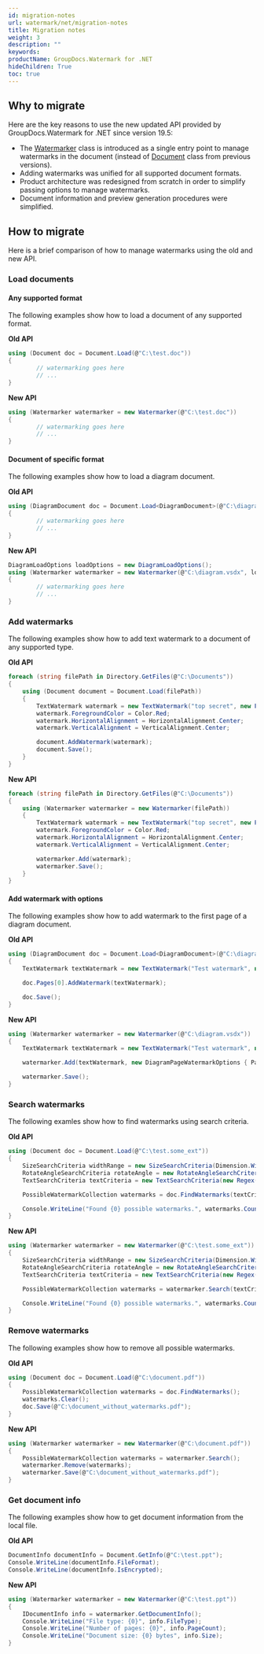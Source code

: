 ```yaml
---
id: migration-notes
url: watermark/net/migration-notes
title: Migration notes
weight: 3
description: ""
keywords: 
productName: GroupDocs.Watermark for .NET
hideChildren: True
toc: true
---
```

## Why to migrate

Here are the key reasons to use the new updated API provided by GroupDocs.Watermark for .NET since version 19.5:

* The [Watermarker](https://reference.groupdocs.com/net/watermark/groupdocs.watermark/watermarker) class is introduced as a single entry point to manage watermarks in the document (instead of [Document](https://reference.groupdocs.com/net/watermark/groupdocs.watermark.legacy/document) class from previous versions).
* Adding watermarks was unified for all supported document formats.
* Product architecture was redesigned from scratch in order to simplify passing options to manage watermarks.
* Document information and preview generation procedures were simplified.

## How to migrate

Here is a brief comparison of how to manage watermarks using the old and new API.

### Load documents

#### Any supported format

The following examples show how to load a document of any supported format.

**Old API**

```csharp
using (Document doc = Document.Load(@"C:\test.doc"))
{
        // watermarking goes here
        // ...
}
```

**New API**

```csharp
using (Watermarker watermarker = new Watermarker(@"C:\test.doc"))
{
        // watermarking goes here
        // ...
}
```

#### Document of specific format

The following examples show how to load a diagram document.

**Old API**

```csharp
using (DiagramDocument doc = Document.Load<DiagramDocument>(@"C:\diagram.vsdx"))
{
        // watermarking goes here
        // ...
}
```

**New API**

```csharp
DiagramLoadOptions loadOptions = new DiagramLoadOptions();
using (Watermarker watermarker = new Watermarker(@"C:\diagram.vsdx", loadOptions))
{
        // watermarking goes here
        // ...
}
```

### Add watermarks

The following examples show how to add text watermark to a document of any supported type.

**Old API**

```csharp
foreach (string filePath in Directory.GetFiles(@"C:\Documents"))
{
    using (Document document = Document.Load(filePath))
    {
        TextWatermark watermark = new TextWatermark("top secret", new Font("Arial", 36))
        watermark.ForegroundColor = Color.Red;
        watermark.HorizontalAlignment = HorizontalAlignment.Center;
        watermark.VerticalAlignment = VerticalAlignment.Center;

        document.AddWatermark(watermark);
        document.Save();
    }
}
```

**New API**

```csharp
foreach (string filePath in Directory.GetFiles(@"C:\Documents"))
{
    using (Watermarker watermarker = new Watermarker(filePath))
    {
        TextWatermark watermark = new TextWatermark("top secret", new Font("Arial", 36));
        watermark.ForegroundColor = Color.Red;
        watermark.HorizontalAlignment = HorizontalAlignment.Center;
        watermark.VerticalAlignment = VerticalAlignment.Center;

        watermarker.Add(watermark);
        watermarker.Save();
    }
}
```

#### Add watermark with options

The following examples show how to add watermark to the first page of a diagram document.

**Old API**

```csharp
using (DiagramDocument doc = Document.Load<DiagramDocument>(@"C:\diagram.vsdx"))
{
    TextWatermark textWatermark = new TextWatermark("Test watermark", new Font("Calibri", 19));

    doc.Pages[0].AddWatermark(textWatermark);

    doc.Save();
}
```

**New API**

```csharp
using (Watermarker watermarker = new Watermarker(@"C:\diagram.vsdx"))
{
    TextWatermark textWatermark = new TextWatermark("Test watermark", new Font("Calibri", 19));

    watermarker.Add(textWatermark, new DiagramPageWatermarkOptions { PageIndex = 0 });

    watermarker.Save();
}
```

### Search watermarks

The following examles show how to find watermarks using search criteria.

**Old API**

```csharp
using (Document doc = Document.Load(@"C:\test.some_ext"))
{
    SizeSearchCriteria widthRange = new SizeSearchCriteria(Dimension.Width, 50, 100);
    RotateAngleSearchCriteria rotateAngle = new RotateAngleSearchCriteria(0, 45);
    TextSearchCriteria textCriteria = new TextSearchCriteria(new Regex("^Test watermark$"));

    PossibleWatermarkCollection watermarks = doc.FindWatermarks(textCriteria.And(widthRange.Or(rotateAngle)));

    Console.WriteLine("Found {0} possible watermarks.", watermarks.Count);
}
```

**New API**

```csharp
using (Watermarker watermarker = new Watermarker(@"C:\test.some_ext"))
{
    SizeSearchCriteria widthRange = new SizeSearchCriteria(Dimension.Width, 50, 100);
    RotateAngleSearchCriteria rotateAngle = new RotateAngleSearchCriteria(0, 45);
    TextSearchCriteria textCriteria = new TextSearchCriteria(new Regex("^Test watermark$"));

    PossibleWatermarkCollection watermarks = watermarker.Search(textCriteria.And(widthRange.Or(rotateAngle)));

    Console.WriteLine("Found {0} possible watermarks.", watermarks.Count);
}
```

### Remove watermarks

The following examples show how to remove all possible watermarks.

**Old API**

```csharp
using (Document doc = Document.Load(@"C:\document.pdf"))
{
    PossibleWatermarkCollection watermarks = doc.FindWatermarks();
    watermarks.Clear();
    doc.Save(@"C:\document_without_watermarks.pdf");
}
```

**New API**

```csharp
using (Watermarker watermarker = new Watermarker(@"C:\document.pdf"))
{
    PossibleWatermarkCollection watermarks = watermarker.Search();
    watermarker.Remove(watermarks);
    watermarker.Save(@"C:\document_without_watermarks.pdf");
}
```

### Get document info

The following examples show how to get document information from the local file.

**Old API**

```csharp
DocumentInfo documentInfo = Document.GetInfo(@"C:\test.ppt");
Console.WriteLine(documentInfo.FileFormat);
Console.WriteLine(documentInfo.IsEncrypted);
```

**New API**

```csharp
using (Watermarker watermarker = new Watermarker(@"C:\test.ppt"))
{
    IDocumentInfo info = watermarker.GetDocumentInfo();
    Console.WriteLine("File type: {0}", info.FileType);
    Console.WriteLine("Number of pages: {0}", info.PageCount);
    Console.WriteLine("Document size: {0} bytes", info.Size);
}
```
